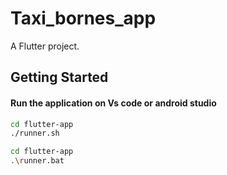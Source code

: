 # Taxi_bornes_app

A Flutter project.

## Getting Started

#### Run the application on Vs code or android studio

```bash Linux
cd flutter-app
./runner.sh 
```

```bash indows
cd flutter-app
.\runner.bat
```
